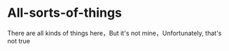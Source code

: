 # All-sorts-of-things
There are all kinds of things here，But it's not mine，Unfortunately, that's not true
